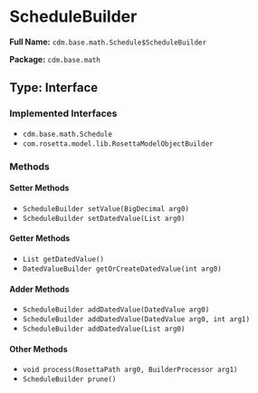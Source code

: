 # ScheduleBuilder

**Full Name:** `cdm.base.math.Schedule$ScheduleBuilder`

**Package:** `cdm.base.math`

## Type: Interface

### Implemented Interfaces

- `cdm.base.math.Schedule`
- `com.rosetta.model.lib.RosettaModelObjectBuilder`

### Methods

#### Setter Methods

- `ScheduleBuilder setValue(BigDecimal arg0)`
- `ScheduleBuilder setDatedValue(List arg0)`

#### Getter Methods

- `List getDatedValue()`
- `DatedValueBuilder getOrCreateDatedValue(int arg0)`

#### Adder Methods

- `ScheduleBuilder addDatedValue(DatedValue arg0)`
- `ScheduleBuilder addDatedValue(DatedValue arg0, int arg1)`
- `ScheduleBuilder addDatedValue(List arg0)`

#### Other Methods

- `void process(RosettaPath arg0, BuilderProcessor arg1)`
- `ScheduleBuilder prune()`

